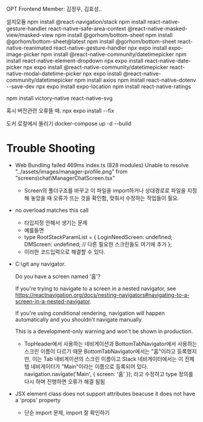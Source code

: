 OPT Frontend
Member: 김정우, 김효성..

설치모듈
npm install @react-navigation/stack
npm install react-native-gesture-handler react-native-safe-area-context @react-native-masked-view/masked-view
npm install @gorhom/bottom-sheet
npm install @gorhom/bottom-sheet@latest
npm install @gorhom/bottom-sheet react-native-reanimated react-native-gesture-handler
npx expo install expo-image-picker
npm install @react-native-community/datetimepicker
npm install react-native-element-dropdown
npx expo install react-native-date-picker
npx expo install @react-native-community/datetimepicker react-native-modal-datetime-picker
npx expo install @react-native-community/datetimepicker
npm install axios
npm install react-native-dotenv --save-dev
npx expo install expo-location
npm install react-native-ratings

<!-- npm install react-native-chart-kit react-native-svg -->

npm install victory-native react-native-svg

혹시 버전관련 오류뜰 때.
npx expo install --fix

도커 로컬에서 돌리기
docker-compose up -d --build

# Trouble Shooting

- Web Bundling failed 469ms index.ts (828 modules)
  Unable to resolve "../assets/images/manager-profile.png" from "screens\chat\ManagerChatScreen.tsx"

  - Screen의 폴더구조를 바꾸고 이 파일을 import하거나 상대경로로 파일을 지정해 놓았을 때 오류가 뜨는 것을 확인함, 맞춰서 수정하는 작업들이 필요.

- no overload matches this call

  - 타입지정 안해서 생기는 문제
  - 예를들면
  - type RootStackParamList = {
    LoginNeedScreen: undefined;
    DMScreen: undefined;
    // 다른 필요한 스크린들도 여기에 추가
    };
  - 이러한 코드입력으로 해결할 수 있다.

- C:\git any navigator.

  Do you have a screen named '홈'?

  If you're trying to navigate to a screen in a nested navigator, see https://reactnavigation.org/docs/nesting-navigators#navigating-to-a-screen-in-a-nested-navigator.

  If you're using conditional rendering, navigation will happen automatically and you shouldn't navigate manually.

  This is a development-only warning and won't be shown in production.

  - TopHeader에서 사용하는 네비게이션과 BottomTabNavigator에서 사용하는 스크린 이름이 다르기 때문
    BottomTabNavigator에서는 "홈"이라고 등록했지만, 이는 Tab 네비게이션의 스크린 이름이고 Stack 네비게이터에서는 이 전체 탭 네비게이터가 "Main"이라는 이름으로 등록되어 있다.
    navigation.navigate('Main', { screen: '홈' }); 라고 수정하고 type 정의를 다시 하며 진행하면 오류가 해결 됨됨

- JSX element class does not support attributes beacuse it does not have a 'props' property
  - 단순 import 문제, import 잘 확인하기
